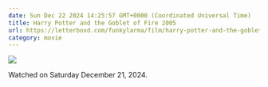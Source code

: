 ```yaml
---
date: Sun Dec 22 2024 14:25:57 GMT+0000 (Coordinated Universal Time)
title: Harry Potter and the Goblet of Fire 2005
url: https://letterboxd.com/funkylarma/film/harry-potter-and-the-goblet-of-fire/
category: movie
---
```


![](https://a.ltrbxd.com/resized/film-poster/5/1/4/5/0/51450-harry-potter-and-the-goblet-of-fire-0-600-0-900-crop.jpg?v=6b5c9896c9)

Watched on Saturday December 21, 2024.

